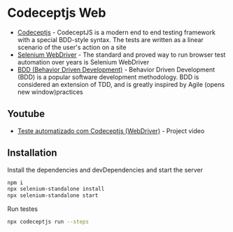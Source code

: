 # Codeceptjs Web

- [Codeceptjs](https://codecept.io/) - CodeceptJS is a modern end to end testing framework with a special BDD-style syntax. The tests are written as a linear scenario of the user's action on a site
- [Selenium WebDriver](https://codecept.io/webdriver/#what-is-selenium-webdriver) - The standard and proved way to run browser test automation over years is Selenium WebDriver
- [BDD (Behavior Driven Development)](https://codecept.io/bdd/) - Behavior Driven Development (BDD) is a popular software development methodology. BDD is considered an extension of TDD, and is greatly inspired by Agile (opens new window)practices

## Youtube

- [Teste automatizado com Codeceptjs (WebDriver)](https://www.youtube.com/watch?v=_0Hnfaek_jY) - Project video
## Installation
Install the dependencies and devDependencies and start the server

```sh
npm i
npx selenium-standalone install
npx selenium-standalone start
```

Run testes

```sh
npx codeceptjs run --steps
```
